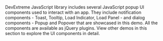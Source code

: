DevExtreme JavaScript library includes several JavaScript popup UI components used to interact with an app. They include notification components - Toast, Tooltip, Load Indicator, Load Panel - and dialog components - Popup and Popover that are showcased in this demo. All the components are available as jQuery plugins. View other demos in this section to explore the UI components in detail.